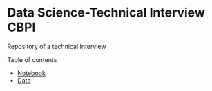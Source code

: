 # Data Science-Technical Interview CBPI
Repository of a technical Interview

Table of contents 

* [Notebook](https://github.com/semilun4/Data-Science_Technical-Interview/edit/main/README.md)
* [Data](https://www.kaggle.com/datasets/vikalpdongre/us-flights-data-2008)


